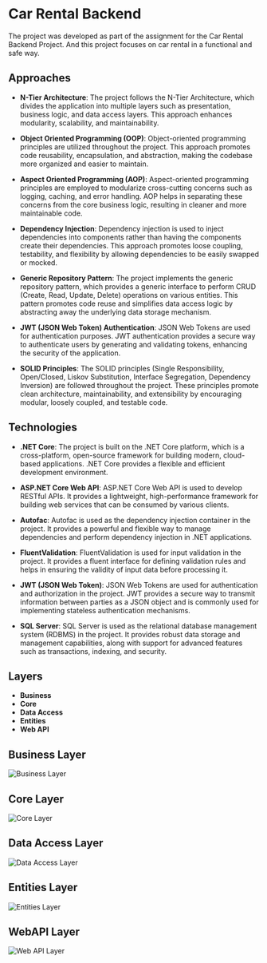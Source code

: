 
# Car Rental Backend

The project was developed as part of the assignment for the Car Rental Backend Project.
And this project focuses on car rental in a functional and safe way.

##  Approaches

- **N-Tier Architecture**: The project follows the N-Tier Architecture, which divides the application into multiple layers such as presentation, business logic, and data access layers. This approach enhances modularity, scalability, and maintainability.

- **Object Oriented Programming (OOP)**: Object-oriented programming principles are utilized throughout the project. This approach promotes code reusability, encapsulation, and abstraction, making the codebase more organized and easier to maintain.

- **Aspect Oriented Programming (AOP)**: Aspect-oriented programming principles are employed to modularize cross-cutting concerns such as logging, caching, and error handling. AOP helps in separating these concerns from the core business logic, resulting in cleaner and more maintainable code.

- **Dependency Injection**: Dependency injection is used to inject dependencies into components rather than having the components create their dependencies. This approach promotes loose coupling, testability, and flexibility by allowing dependencies to be easily swapped or mocked.

- **Generic Repository Pattern**: The project implements the generic repository pattern, which provides a generic interface to perform CRUD (Create, Read, Update, Delete) operations on various entities. This pattern promotes code reuse and simplifies data access logic by abstracting away the underlying data storage mechanism.

- **JWT (JSON Web Token) Authentication**: JSON Web Tokens are used for authentication purposes. JWT authentication provides a secure way to authenticate users by generating and validating tokens, enhancing the security of the application.

- **SOLID Principles**: The SOLID principles (Single Responsibility, Open/Closed, Liskov Substitution, Interface Segregation, Dependency Inversion) are followed throughout the project. These principles promote clean architecture, maintainability, and extensibility by encouraging modular, loosely coupled, and testable code.

## Technologies

- **.NET Core**: The project is built on the .NET Core platform, which is a cross-platform, open-source framework for building modern, cloud-based applications. .NET Core provides a flexible and efficient development environment.

- **ASP.NET Core Web API**: ASP.NET Core Web API is used to develop RESTful APIs. It provides a lightweight, high-performance framework for building web services that can be consumed by various clients.

- **Autofac**: Autofac is used as the dependency injection container in the project. It provides a powerful and flexible way to manage dependencies and perform dependency injection in .NET applications.

- **FluentValidation**: FluentValidation is used for input validation in the project. It provides a fluent interface for defining validation rules and helps in ensuring the validity of input data before processing it.

- **JWT (JSON Web Token)**: JSON Web Tokens are used for authentication and authorization in the project. JWT provides a secure way to transmit information between parties as a JSON object and is commonly used for implementing stateless authentication mechanisms.

- **SQL Server**: SQL Server is used as the relational database management system (RDBMS) in the project. It provides robust data storage and management capabilities, along with support for advanced features such as transactions, indexing, and security.

## Layers
- **Business**
- **Core**
- **Data Access**
- **Entities**
- **Web API**
  
## Business Layer
![Business Layer](https://github.com/burakgunce/Car-Rental-Backend/assets/87397100/e4986684-8e2c-4594-ad9c-5cbc5e1d9f7d)

## Core Layer
![Core Layer](https://github.com/burakgunce/Car-Rental-Backend/assets/87397100/c4353d20-44a1-4fbb-9ace-ef6507cfcc79)

## Data Access Layer
![Data Access Layer](https://github.com/burakgunce/Car-Rental-Backend/assets/87397100/9fd584eb-1b63-4b45-8f75-9f4fed8e902d)

## Entities Layer
![Entities Layer](https://github.com/burakgunce/Car-Rental-Backend/assets/87397100/0461fe4c-bced-4736-8d65-68f2e26c0235)

## WebAPI Layer
![Web API Layer](https://github.com/burakgunce/Car-Rental-Backend/assets/87397100/5d421c1c-6975-40cf-9db8-0c06a21dfe4a)

